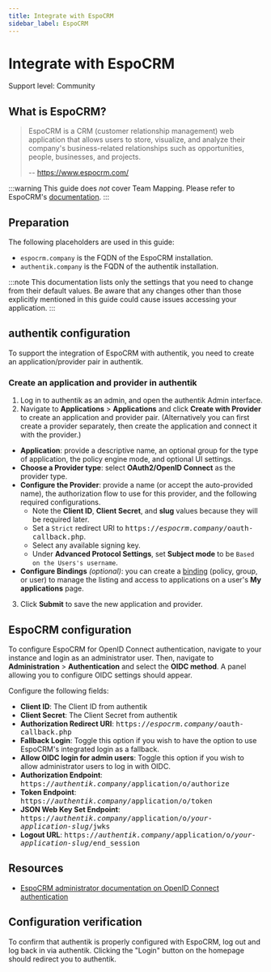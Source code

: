 ```yaml
---
title: Integrate with EspoCRM
sidebar_label: EspoCRM
---
```


# Integrate with EspoCRM

<span class="badge badge--secondary">Support level: Community</span>

## What is EspoCRM?

> EspoCRM is a CRM (customer relationship management) web application that allows users to store, visualize, and analyze their company's business-related relationships such as opportunities, people, businesses, and projects.
>
> -- https://www.espocrm.com/

:::warning
This guide does _not_ cover Team Mapping. Please refer to EspoCRM's [documentation](https://docs.espocrm.com/administration/oidc/#team-mapping).
:::

## Preparation

The following placeholders are used in this guide:

- `espocrm.company` is the FQDN of the EspoCRM installation.
- `authentik.company` is the FQDN of the authentik installation.

:::note
This documentation lists only the settings that you need to change from their default values. Be aware that any changes other than those explicitly mentioned in this guide could cause issues accessing your application.
:::

## authentik configuration

To support the integration of EspoCRM with authentik, you need to create an application/provider pair in authentik.

### Create an application and provider in authentik

1. Log in to authentik as an admin, and open the authentik Admin interface.
2. Navigate to **Applications** > **Applications** and click **Create with Provider** to create an application and provider pair. (Alternatively you can first create a provider separately, then create the application and connect it with the provider.)

- **Application**: provide a descriptive name, an optional group for the type of application, the policy engine mode, and optional UI settings.
- **Choose a Provider type**: select **OAuth2/OpenID Connect** as the provider type.
- **Configure the Provider**: provide a name (or accept the auto-provided name), the authorization flow to use for this provider, and the following required configurations.
    - Note the **Client ID**, **Client Secret**, and **slug** values because they will be required later.
    - Set a `Strict` redirect URI to <kbd>https://<em>espocrm.company</em>/oauth-callback.php</kbd>.
    - Select any available signing key.
    - Under **Advanced Protocol Settings**, set **Subject mode** to be `Based on the Users's username`.
- **Configure Bindings** _(optional)_: you can create a [binding](/docs/add-secure-apps/flows-stages/bindings/) (policy, group, or user) to manage the listing and access to applications on a user's **My applications** page.

3. Click **Submit** to save the new application and provider.

## EspoCRM configuration

To configure EspoCRM for OpenID Connect authentication, navigate to your instance and login as an administrator user. Then, navigate to **Administration** > **Authentication** and select the **OIDC method**. A panel allowing you to configure OIDC settings should appear.

Configure the following fields:

- **Client ID**: The Client ID from authentik
- **Client Secret**: The Client Secret from authentik
- **Authorization Redirect URI**: <kbd>https://<em>espocrm.company</em>/oauth-callback.php</kbd>
- **Fallback Login**: Toggle this option if you wish to have the option to use EspoCRM's integrated login as a fallback.
- **Allow OIDC login for admin users**: Toggle this option if you wish to allow administrator users to log in with OIDC.
- **Authorization Endpoint**: <kbd>https://<em>authentik.company</em>/application/o/authorize</kbd>
- **Token Endpoint**: <kbd>https://<em>authentik.company</em>/application/o/token</kbd>
- **JSON Web Key Set Endpoint**: <kbd>https://<em>authentik.company</em>/application/o/<em>your-application-slug</em>/jwks</kbd>
- **Logout URL**: <kbd>https://<em>authentik.company</em>/application/o/<em>your-application-slug</em>/end_session</kbd>

## Resources

- [EspoCRM administrator documentation on OpenID Connect authentication](https://docs.espocrm.com/administration/oidc/)

## Configuration verification

To confirm that authentik is properly configured with EspoCRM, log out and log back in via authentik. Clicking the "Login" button on the homepage should redirect you to authentik.
